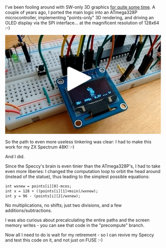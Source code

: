 I've been fooling around with SW-only 3D graphics
[for quite some time](https://www.thanassis.space/renderer.html).
A couple of years ago, I ported the main logic into an
ATmega328P microcontroller, implementing "points-only" 3D rendering,
and driving an OLED display via the SPI interface...  at the
magnificent resolution of 128x64 :-)

<center>
<a href="https://youtu.be/nsqmnkfZtSw" target="_blank">
<img src="contrib/3DFX.jpg">
</a>
</center>

So the path to even more useless tinkering was clear: I had to make
this work for my ZX Spectrum 48K! :-)

And I did.

Since the Speccy's brain is even tinier than the ATmega328P's, 
I had to take even more liberies:  I changed the computation
loop to orbit the head around (instead of the statue), thus
leading to the simplest possible equations:

    int wxnew = points[i][0]-mcos;
    int x = 128 + ((points[i][1]+msin)/wxnew);
    int y = 96 - (points[i][2]/wxnew);

No multiplications, no shifts; just two divisions, and a 
few additions/subtractions.

I was also curious about precalculating the entire paths and the
screen memory writes - you can see that code in the "precompute"
branch.

Now all I need to do is wait for my retirement - so I can revive
my Speccy and test this code on it, and not just on FUSE :-)
